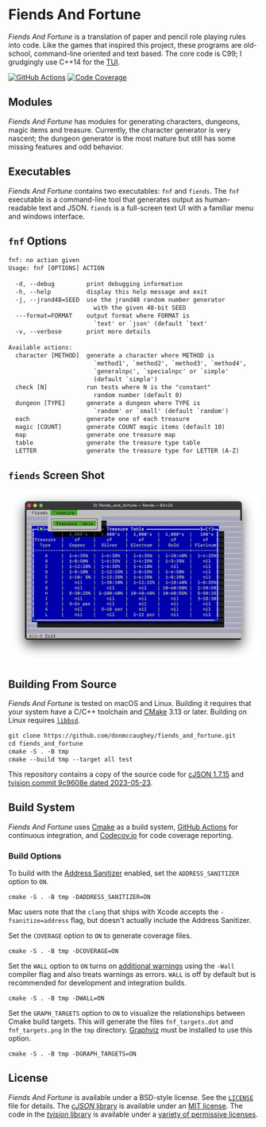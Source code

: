 # Fiends And Fortune

_Fiends And Fortune_ is a translation of paper and pencil role playing rules
into code.  Like the games that inspired this project, these programs are 
old-school, command-line oriented and text based.  The core code is C99; I 
grudgingly use C++14 for the [TUI][1].

[1]: https://en.wikipedia.org/wiki/Text-based_user_interface


[![GitHub Actions][11]][12] [![Code Coverage][13]][14]

[11]: https://github.com/donmccaughey/fiends_and_fortune/actions/workflows/tests.yml/badge.svg?branch=main
[12]: https://github.com/donmccaughey/fiends_and_fortune/actions/workflows/tests.yml
[13]: https://codecov.io/gh/donmccaughey/fiends_and_fortune/branch/main/graph/badge.svg
[14]: https://codecov.io/gh/donmccaughey/fiends_and_fortune


## Modules

_Fiends And Fortune_ has modules for generating characters, dungeons, magic 
items and treasure.  Currently, the character generator is very nascent; the
dungeon generator is the most mature but still has some missing features and
odd behavior.


## Executables

_Fiends And Fortune_ contains two executables: `fnf` and `fiends`.  The `fnf`
executable is a command-line tool that generates output as human-readable text
and JSON.  `fiends` is a full-screen text UI with a familiar menu and windows
interface.


## `fnf` Options

    fnf: no action given
    Usage: fnf [OPTIONS] ACTION
    
      -d, --debug         print debugging information
      -h, --help          display this help message and exit
      -j, --jrand48=SEED  use the jrand48 random number generator
                            with the given 48-bit SEED
      ---format=FORMAT    output format where FORMAT is
                            `text' or `json' (default `text'
      -v, --verbose       print more details
    
    Available actions:
      character [METHOD]  generate a character where METHOD is
                            `method1', `method2', `method3', `method4',
                            `generalnpc', `specialnpc' or `simple'
                            (default `simple')
      check [N]           run tests where N is the "constant"
                            random number (default 0)
      dungeon [TYPE]      generate a dungeon where TYPE is
                            `random' or `small' (default `random')
      each                generate one of each treasure
      magic [COUNT]       generate COUNT magic items (default 10)
      map                 generate one treasure map
      table               generate the treasure type table
      LETTER              generate the treasure type for LETTER (A-Z)


## `fiends` Screen Shot

![`fiends` Screen Shot][21]

[21]: https://github.com/donmccaughey/fiends_and_fortune/blob/main/docs/images/fiends-screenshot-1.png


## Building From Source

_Fiends And Fortune_ is tested on macOS and Linux.  Building it requires that
your system have a C/C++ toolchain and [CMake][31] 3.13 or later.  Building on
Linux requires [`libbsd`][32].

    git clone https://github.com/donmccaughey/fiends_and_fortune.git
    cd fiends_and_fortune
    cmake -S . -B tmp
    cmake --build tmp --target all test

This repository contains a copy of the source code for [cJSON 1.7.15][33] and 
[tvision commit 9c9608e dated 2023-05-23][34].

[31]: https://cmake.org
[32]: https://libbsd.freedesktop.org/
[33]: https://github.com/DaveGamble/cJSON
[34]: https://github.com/magiblot/tvision


## Build System

_Fiends And Fortune_ uses [Cmake][41] as a build system, [GitHub Actions][42] 
for continuous integration, and [Codecov.io][43] for code coverage reporting.

### Build Options

To build with the [Address Sanitizer][44] enabled, set the `ADDRESS_SANITIZER`
option to `ON`.

    cmake -S . -B tmp -DADDRESS_SANITIZER=ON

Mac users note that the `clang` that ships with Xcode accepts the 
`-fsanitize=address` flag, but doesn't actually include the Address Sanitizer.

Set the `COVERAGE` option to `ON` to generate coverage files.

    cmake -S . -B tmp -DCOVERAGE=ON

Set the `WALL` option to `ON` turns on [additional warnings][44] using the 
`-Wall` compiler flag and also treats warnings as errors.  `WALL` is off by
default but is recommended for development and integration builds.

    cmake -S . -B tmp -DWALL=ON

Set the `GRAPH_TARGETS` option to `ON` to visualize the relationships between
Cmake build targets.  This will generate the files `fnf_targets.dot` and
`fnf_targets.png` in the `tmp` directory.  [Graphviz][45] must be installed to
use this option.

    cmake -S . -B tmp -DGRAPH_TARGETS=ON

[41]: https://cmake.org
[42]: https://github.com/donmccaughey/fiends_and_fortune/actions/workflows/tests.yml
[43]: https://codecov.io/gh/donmccaughey/fiends_and_fortune
[44]: https://gcc.gnu.org/onlinedocs/gcc/Warning-Options.html#Warning-Options
[45]: https://graphviz.org


## License

_Fiends And Fortune_ is available under a BSD-style license.  See the
[`LICENSE`][21] file for details.  The [_cJSON_ library][22] is available under 
an [MIT license][23].  The code in the [_tvision_ library][24] is available
under a [variety of permissive licenses][25].

[21]: https://github.com/donmccaughey/fiends_and_fortune/blob/main/LICENSE
[22]: https://github.com/donmccaughey/fiends_and_fortune/blob/main/libs/cJSON
[23]: https://github.com/donmccaughey/fiends_and_fortune/blob/main/libs/cJSON/LICENSE
[24]: https://github.com/donmccaughey/fiends_and_fortune/blob/main/libs/tvision
[25]: https://github.com/donmccaughey/fiends_and_fortune/blob/main/libs/tvision/COPYRIGHT
